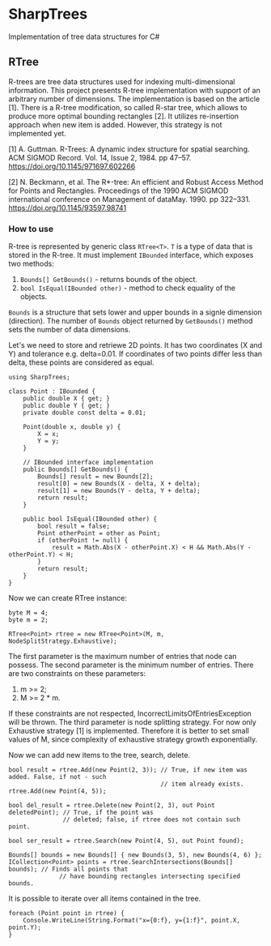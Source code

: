 # SharpTrees
Implementation of tree data structures for C#

## RTree

R-trees are tree data structures used for indexing multi-dimensional information. 
This project presents R-tree implementation with support of an arbitrary number 
of dimensions. The implementation is based on the article [1]. There is a R-tree 
modification, so called R-star tree, which allows to produce more optimal 
bounding rectangles [2]. It utilizes re-insertion approach when new item is 
added. However, this strategy is not implemented yet.

[1] A. Guttman. R-Trees: A dynamic index structure for spatial searching. 
ACM SIGMOD Record. Vol. 14, Issue 2, 1984. pp 47–57.
https://doi.org/10.1145/971697.602266

[2] N. Beckmann, et al. The R*-tree: An efficient and Robust Access Method for 
Points and Rectangles. Proceedings of the 1990 ACM SIGMOD international 
conference on Management of dataMay. 1990. pp 322–331. 
https://doi.org/10.1145/93597.98741

### How to use

R-tree is represented by generic class `RTree<T>`. `T` is a type of data that is 
stored in the R-tree. It must implement `IBounded` interface, which exposes two 
methods:

1. `Bounds[] GetBounds()` - returns bounds of the object.
2. `bool IsEqual(IBounded other)` - method to check equality of the objects.

`Bounds` is a structure that sets lower and upper bounds in a signle dimension 
(direction). The number of `Bounds` object returned by `GetBounds()` method sets 
the number of data dimensions.

Let's we need to store and retriewe 2D points. It has two coordinates (X and Y) 
and tolerance e.g. delta=0.01. If coordinates of two points differ less than
delta, these points are considered as equal. 

```
using SharpTrees;

class Point : IBounded {
    public double X { get; }
    public double Y { get; }
    private double const delta = 0.01;
    
    Point(double x, double y) {
        X = x;
        Y = y;
    }
    
    // IBounded interface implementation
    public Bounds[] GetBounds() {
        Bounds[] result = new Bounds[2];
        result[0] = new Bounds(X - delta, X + delta);
        result[1] = new Bounds(Y - delta, Y + delta);
        return result;
    }
    
    public bool IsEqual(IBounded other) {
        bool result = false;
        Point otherPoint = other as Point;
        if (otherPoint != null) {
            result = Math.Abs(X - otherPoint.X) < H && Math.Abs(Y - otherPoint.Y) < H;
        }
        return result;
    }
}
```

Now we can create RTree instance:

```
byte M = 4;
byte m = 2;

RTree<Point> rtree = new RTree<Point>(M, m, NodeSplitStrategy.Exhaustive);
```

The first parameter is the maximum number of entries that node can possess. 
The second parameter is the minimum number of entries. There are two constraints
on these parameters: 

1. m >= 2; 
2. M >= 2 * m.

If these constraints are not respected, IncorrectLimitsOfEntriesException will be thrown.
The third parameter is node splitting strategy. For now only Exhaustive strategy [1] is
implemented. Therefore it is better to set small values of M, since complexity of 
exhaustive strategy growth exponentially. 

Now we can add new items to the tree, search, delete.

```
bool result = rtree.Add(new Point(2, 3)); // True, if new item was added. False, if not - such
                                          // item already exists.
rtree.Add(new Point(4, 5));

bool del_result = rtree.Delete(new Point(2, 3), out Point deletedPoint); // True, if the point was 
               // deleted; false, if rtree does not contain such point. 

bool ser_result = rtree.Search(new Point(4, 5), out Point found);

Bounds[] bounds = new Bounds[] { new Bounds(3, 5), new Bounds(4, 6) };
ICollection<Point> points = rtree.SearchIntersections(Bounds[] bounds); // Finds all points that
              // have bounding rectangles intersecting specified bounds.
```

It is possible to iterate over all items contained in the tree.

```
foreach (Point point in rtree) {
    Console.WriteLine(String.Format("x={0:f}, y={1:f}", point.X, point.Y);
}
```

